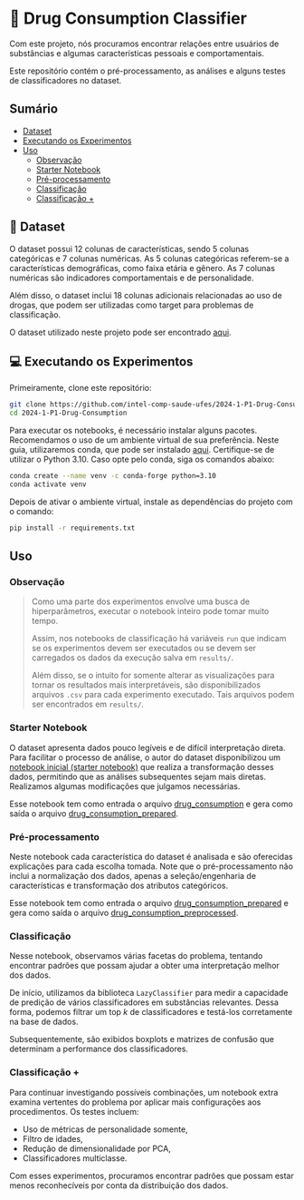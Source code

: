 # :pill: Drug Consumption Classifier

Com este projeto, nós procuramos encontrar relações entre usuários de substâncias e algumas características pessoais e comportamentais.

Este repositório contém o pré-processamento, as análises e alguns testes de classificadores no dataset.

## Sumário
- [Dataset](#dataset)
- [Executando os Experimentos](#executando-os-experimentos)
- [Uso](#uso)
  - [Observação](#observação)
  - [Starter Notebook](#starter-notebook)
  - [Pré-processamento](#pré-processamento)
  - [Classificação](#classificação)
  - [Classificação +](#classificação-plus)

<div id="dataset"></div>

## :open_file_folder: Dataset

O dataset possui 12 colunas de características, sendo 5 colunas categóricas e 7 colunas numéricas. As 5 colunas categóricas referem-se a características demográficas, como faixa etária e gênero. As 7 colunas numéricas são indicadores comportamentais e de personalidade.

Além disso, o dataset inclui 18 colunas adicionais relacionadas ao uso de drogas, que podem ser utilizadas como target para problemas de classificação.

O dataset utilizado neste projeto pode ser encontrado [aqui](https://www.kaggle.com/datasets/mexwell/drug-consumption-classification).

<div id="executando-os-experimentos"></div>

## :computer: Executando os Experimentos

Primeiramente, clone este repositório:

```bash
git clone https://github.com/intel-comp-saude-ufes/2024-1-P1-Drug-Consumption.git
cd 2024-1-P1-Drug-Consumption
```

Para executar os notebooks, é necessário instalar alguns pacotes. Recomendamos o uso de um ambiente virtual de sua preferência. Neste guia, utilizaremos conda, que pode ser instalado [aqui](https://conda.io/projects/conda/en/latest/user-guide/install/index.html). Certifique-se de utilizar o Python 3.10. Caso opte pelo conda, siga os comandos abaixo:

```bash
conda create --name venv -c conda-forge python=3.10
conda activate venv
```

Depois de ativar o ambiente virtual, instale as dependências do projeto com o comando:

```bash
pip install -r requirements.txt
```

<div id="uso"></div>

## Uso

<div id="observação"></div>

### Observação

> Como uma parte dos experimentos envolve uma busca de hiperparâmetros, executar o notebook inteiro pode tomar muito tempo.
>
> Assim, nos notebooks de classificação há variáveis `run` que indicam se os experimentos devem ser executados ou se devem ser carregados os dados da execução salva em `results/`.
>
> Além disso, se o intuito for somente alterar as visualizações para tornar os resultados mais interpretáveis, são disponibilizados arquivos `.csv` para cada experimento executado. Tais arquivos podem ser encontrados em `results/`.

<div id="starter-notebook"></div>

### Starter Notebook

O dataset apresenta dados pouco legíveis e de difícil interpretação direta. Para facilitar o processo de análise, o autor do dataset disponibilizou um [notebook inicial (starter notebook)](starter_notebook.ipynb) que realiza a transformação desses dados, permitindo que as análises subsequentes sejam mais diretas. Realizamos algumas modificações que julgamos necessárias.

Esse notebook tem como entrada o arquivo [drug_consumption](data/drug_consumption.csv) e gera como saída o arquivo [drug_consumption_prepared](data/drug_consumption_prepared.csv).

<div id="pré-processamento"></div>

### Pré-processamento

Neste notebook cada característica do dataset é analisada e são oferecidas explicações para cada escolha tomada. Note que o pré-processamento não inclui a normalização dos dados, apenas a seleção/engenharia de características e transformação dos atributos categóricos.

Esse notebook tem como entrada o arquivo [drug_consumption_prepared](data/drug_consumption_prepared.csv) e gera como saída o arquivo [drug_consumption_preprocessed](data/drug_consumption_preprocessed.csv).

<div id="classificação"></div>

### Classificação

Nesse notebook, observamos várias facetas do problema, tentando encontrar padrões que possam ajudar a obter uma interpretação melhor dos dados.

De início, utilizamos da biblioteca `LazyClassifier` para medir a capacidade de predição de vários classificadores em substâncias relevantes. Dessa forma, podemos filtrar um top $k$ de classificadores e testá-los corretamente na base de dados.

Subsequentemente, são exibidos boxplots e matrizes de confusão que determinam a performance dos classificadores.

<div id="classificação-plus"></div>

### Classificação +

Para continuar investigando possíveis combinações, um notebook extra examina vertentes do problema por aplicar mais configurações aos procedimentos. Os testes incluem:
 
 - Uso de métricas de personalidade somente,
 - Filtro de idades,
 - Redução de dimensionalidade por PCA,
 - Classificadores multiclasse.

Com esses experimentos, procuramos encontrar padrões que possam estar menos reconhecíveis por conta da distribuição dos dados.